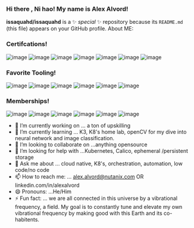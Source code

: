 ### Hi there , Ni hao! My name is Alex Alvord!

**issaquahd/issaquahd** is a ✨ _special_ ✨ repository because its `README.md` (this file) appears on your GitHub profile.
About ME: 
### Certifcations! 
![image](https://user-images.githubusercontent.com/3764699/125983614-2d3cb7d1-c916-4b44-80ec-dbc31ab910a5.png)
![image](https://user-images.githubusercontent.com/3764699/125985167-c01416f1-a82d-4a54-92ce-fbb63f3f9669.png)
![image](https://user-images.githubusercontent.com/3764699/125983726-e6bdfb14-2cca-454b-9e4c-2328815c4133.png)
![image](https://user-images.githubusercontent.com/3764699/125985232-ad0dcc32-3ce6-4cca-8245-fd9fd373d539.png)
![image](https://user-images.githubusercontent.com/3764699/125985327-e5380d63-a1e1-4f49-9157-f2b9aae0690a.png)
![image](https://user-images.githubusercontent.com/3764699/125985391-53578cca-ac7c-4cd5-9b54-524247586cd5.png)
![image](https://user-images.githubusercontent.com/3764699/125985429-05aed314-1084-4de5-9b69-739fbd0a737e.png)

### Favorite Tooling!
![image](https://user-images.githubusercontent.com/3764699/125985615-a6756c1e-a910-4b0c-844a-ef63cd9eb396.png)
![image](https://user-images.githubusercontent.com/3764699/125985682-e09bafbc-601d-4b4f-912c-aaf223fc0b43.png)
![image](https://user-images.githubusercontent.com/3764699/125985735-d2b9c9bd-dca6-4e1b-b887-4d928d619e55.png)
![image](https://user-images.githubusercontent.com/3764699/125985811-c2c5b55f-7e53-4577-ada3-2fcc9f6ebe32.png)
![image](https://user-images.githubusercontent.com/3764699/125985866-1a6ab567-57b4-4f81-a685-167bbfd3d36f.png)
![image](https://user-images.githubusercontent.com/3764699/125985906-8041ae19-eb35-42af-acf9-24f3c67579ce.png)

### Memberships!
![image](https://user-images.githubusercontent.com/3764699/125986097-0b9b72ea-7caf-4516-b0f2-9ffeabc5bca4.png)
![image](https://user-images.githubusercontent.com/3764699/125986142-aa9f8818-8d41-4a84-9b9f-33c3479c72b4.png)
![image](https://user-images.githubusercontent.com/3764699/125986205-ff5fd717-43ef-4de1-a21f-abfaad1daf77.png)
![image](https://user-images.githubusercontent.com/3764699/125986223-09b21e81-b0b7-466b-a1c1-b533597c9d5d.png)
![image](https://user-images.githubusercontent.com/3764699/125986373-bb349c51-f038-4d85-a047-055b68bfb5a1.png)
![image](https://user-images.githubusercontent.com/3764699/125986735-4f1ef18b-af1a-49f9-9ece-cc7524a8bf29.png)


- 🔭 I’m currently working on ... a ton of upskilling
- 🌱 I’m currently learning ... K3, K8's home lab, openCV for my dive into neural network and image classification. 
- 👯 I’m looking to collaborate on ...anything opensource
- 🤔 I’m looking for help with ...Kubernetes, Calico, ephemeral /persistent storage
- 💬 Ask me about ... cloud native, K8's, orchestration, automation, low code/no code
- 📫 How to reach me: ... alex.alvord@nutanix.com OR linkedin.com/in/alexalvord
- 😄 Pronouns: ...He/Him
- ⚡ Fun fact: ... we are all connected in this universe by a vibrational frequency, a field. My goal is to constantly tune and elevate my own vibrational frequency by making good with this Earth and its co-habitents. 
